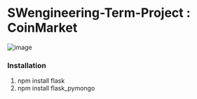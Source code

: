 # SWengineering-Term-Project : CoinMarket
![image](https://github.com/ragnar725/SWengineering-Term-Project/assets/58600024/21272f24-c566-4cc0-9ab6-c3cfd1d6085c)

### Installation
1. npm install flask
2. npm install flask_pymongo

